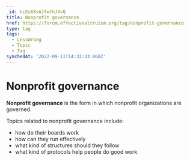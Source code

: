 ```yaml
---
_id: biEu68vAJfwthJ4vQ
title: Nonprofit governance
href: https://forum.effectivealtruism.org/tag/nonprofit-governance
type: tag
tags:
  - LessWrong
  - Topic
  - Tag
synchedAt: '2022-09-11T14:33:33.060Z'
---
```

# Nonprofit governance

**Nonprofit governance** is the form in which nonprofit organizations are governed.

Topics related to nonprofit governance include:

*   how do their boards work
*   how can they run effectively
*   what kind of structures should they follow
*   what kind of protocols help people do good work